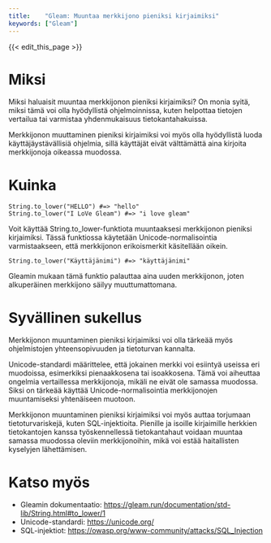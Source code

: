 ```yaml
---
title:    "Gleam: Muuntaa merkkijono pieniksi kirjaimiksi"
keywords: ["Gleam"]
---
```


{{< edit_this_page >}}

# Miksi

Miksi haluaisit muuntaa merkkijonon pieniksi kirjaimiksi? On monia syitä, miksi tämä voi olla hyödyllistä ohjelmoinnissa, kuten helpottaa tietojen vertailua tai varmistaa yhdenmukaisuus tietokantahakuissa.

Merkkijonon muuttaminen pieniksi kirjaimiksi voi myös olla hyödyllistä luoda käyttäjäystävällisiä ohjelmia, sillä käyttäjät eivät välttämättä aina kirjoita merkkijonoja oikeassa muodossa.

# Kuinka

```Gleam
String.to_lower("HELLO") #=> "hello"
String.to_lower("I LoVe Gleam") #=> "i love gleam"
```

Voit käyttää String.to_lower-funktiota muuntaaksesi merkkijonon pieniksi kirjaimiksi. Tässä funktiossa käytetään Unicode-normalisointia varmistaakseen, että merkkijonon erikoismerkit käsitellään oikein.

```Gleam
String.to_lower("Käyttäjänimi") #=> "käyttäjänimi"
```

Gleamin mukaan tämä funktio palauttaa aina uuden merkkijonon, joten alkuperäinen merkkijono säilyy muuttumattomana.

# Syvällinen sukellus

Merkkijonon muuntaminen pieniksi kirjaimiksi voi olla tärkeää myös ohjelmistojen yhteensopivuuden ja tietoturvan kannalta.

Unicode-standardi määrittelee, että jokainen merkki voi esiintyä useissa eri muodoissa, esimerkiksi pienaakkosena tai isoakkosena. Tämä voi aiheuttaa ongelmia vertaillessa merkkijonoja, mikäli ne eivät ole samassa muodossa. Siksi on tärkeää käyttää Unicode-normalisointia merkkijonojen muuntamiseksi yhtenäiseen muotoon.

Merkkijonon muuntaminen pieniksi kirjaimiksi voi myös auttaa torjumaan tietoturvariskejä, kuten SQL-injektioita. Pienille ja isoille kirjaimille herkkien tietokantojen kanssa työskennellessä tietokantahaut voidaan muuntaa samassa muodossa oleviin merkkijonoihin, mikä voi estää haitallisten kyselyjen lähettämisen.

# Katso myös

- Gleamin dokumentaatio: https://gleam.run/documentation/std-lib/String.html#to_lower/1
- Unicode-standardi: https://unicode.org/
- SQL-injektiot: https://owasp.org/www-community/attacks/SQL_Injection